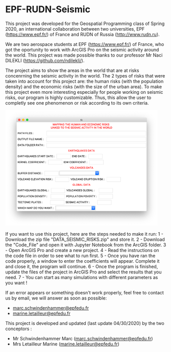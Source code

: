 # EPF-RUDN-Seismic

This project was developed for the Geospatial Programming class of Spring 2020, an international collaboration between two universities, EPF (https://www.epf.fr/) of France and RUDN of Russia (http://www.rudn.ru). 

We are two aerospace students at EPF (https://www.epf.fr/) of France, who got the oportunity to work with ArcGIS Pro on the seismic activity around the world. This project was made possible thanks to our professor Mr Naci DILEKLI (https://github.com/ndilekli/).

The project aims to show the areas in the world that are at risks concenrning the seismic activity in the world. The 2 types of risks that were taken into account for this project are: the human risks (with the population density) and the economic risks (with the size of the urban area). To make this project even more interesting especially for people working on seismic risks, our program is highly customizable. Thus, this allow the user to completly see one phenomenon or risk according to its own criteria. 

![Image description](Window.png)

If you want to use this project, here are the steps needed to make it run:
  1 - Download the zip file "DATA_SEISMIC_RISKS.zip" and store it.
  2 - Download the "Code_File" and open it with Jupyter Notebook from the ArcGIS folder.
  3 - Open ArcGIS Pro and create a new project. 
  4 - Read the instructions on the code file in order to see what to run first.
  5 - Once you have ran the code properly, a window to enter the coefficients will appear. Complete it and close it, the program will continue. 
  6 - Once the program is finished, update the files of the project in ArcGIS Pro and select the results that you need. 
  7 - You can start as many simulations with different parameters as you want !

If an error appears or something doesn't work properly, feel free to contact us by email, we will answer as soon as possible:
  - marc.schwindenhammer@epfedu.fr
  - marine.letailleur@epfedu.fr

This project is developed and updated (last update 04/30/2020) by the two conceptors : 
  - Mr Schwindenhammer Marc (marc.schwindenhammer@epfedu.fr)
  - Mrs Letailleur Marine (marine.letailleur@epfedu.fr)
